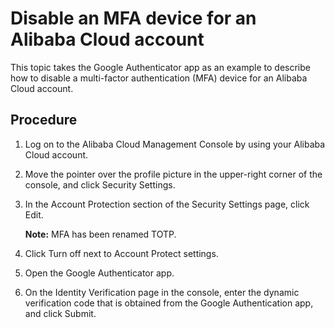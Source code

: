# Disable an MFA device for an Alibaba Cloud account

This topic takes the Google Authenticator app as an example to describe how to disable a multi-factor authentication \(MFA\) device for an Alibaba Cloud account.

## Procedure

1.  Log on to the Alibaba Cloud Management Console by using your Alibaba Cloud account.

2.  Move the pointer over the profile picture in the upper-right corner of the console, and click Security Settings.

3.  In the Account Protection section of the Security Settings page, click Edit.

    **Note:** MFA has been renamed TOTP.

4.  Click Turn off next to Account Protect settings.

5.  Open the Google Authenticator app.

6.  On the Identity Verification page in the console, enter the dynamic verification code that is obtained from the Google Authentication app, and click Submit.


